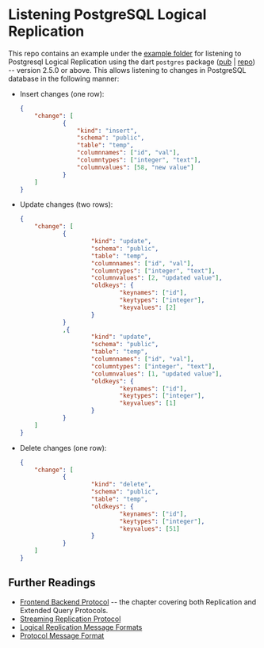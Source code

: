 # Listening PostgreSQL Logical Replication

This repo contains an example under the [example folder](/example/) for listening to Postgresql Logical Replication using the dart `postgres` package ([pub] | [repo]) -- version 2.5.0 or above. This allows listening to changes in PostgreSQL database in the following manner:

[repo]: https://github.com/isoos/postgresql-dart
[pub]: https://pub.dev/packages/postgres

- Insert changes (one row):
    ```json
    {
        "change": [
                {
                    "kind": "insert",
                    "schema": "public",
                    "table": "temp",
                    "columnnames": ["id", "val"],
                    "columntypes": ["integer", "text"],
                    "columnvalues": [58, "new value"]
                }
        ]
    }
    ```

- Update changes (two rows):
    ```json
    {
        "change": [
                {
                        "kind": "update",
                        "schema": "public",
                        "table": "temp",
                        "columnnames": ["id", "val"],
                        "columntypes": ["integer", "text"],
                        "columnvalues": [2, "updated value"],
                        "oldkeys": {
                                "keynames": ["id"],
                                "keytypes": ["integer"],
                                "keyvalues": [2]
                        }
                }
                ,{
                        "kind": "update",
                        "schema": "public",
                        "table": "temp",
                        "columnnames": ["id", "val"],
                        "columntypes": ["integer", "text"],
                        "columnvalues": [1, "updated value"],
                        "oldkeys": {
                                "keynames": ["id"],
                                "keytypes": ["integer"],
                                "keyvalues": [1]
                        }
                }
        ]
    }
    ```


- Delete changes (one row):
    ```json 
    {
        "change": [
                {
                        "kind": "delete",
                        "schema": "public",
                        "table": "temp",
                        "oldkeys": {
                                "keynames": ["id"],
                                "keytypes": ["integer"],
                                "keyvalues": [51]
                        }
                }
        ]
    }
    ```



## Further Readings
- [Frontend Backend Protocol](https://www.postgresql.org/docs/current/protocol.html) -- the chapter covering both Replication and Extended Query Protocols. 
- [Streaming Replication Protocol](https://www.postgresql.org/docs/current/protocol-replication.html)
- [Logical Replication Message Formats](https://www.postgresql.org/docs/current/protocol-logicalrep-message-formats.html)
- [Protocol Message Format](https://www.postgresql.org/docs/current/protocol-message-formats.html)
